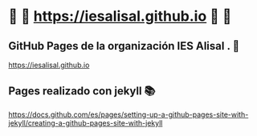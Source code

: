 # :deciduous_tree: :deciduous_tree: https://iesalisal.github.io :deciduous_tree: :deciduous_tree:

## GitHub Pages de la organización IES Alisal .	:green_book:

https://iesalisal.github.io

## Pages realizado con jekyll :books:

https://docs.github.com/es/pages/setting-up-a-github-pages-site-with-jekyll/creating-a-github-pages-site-with-jekyll
